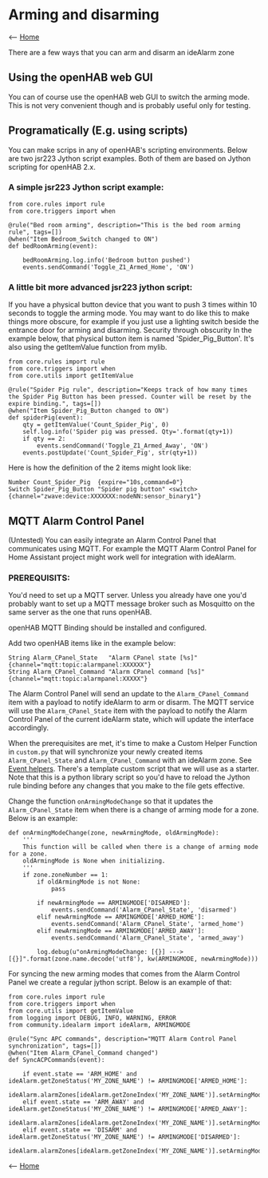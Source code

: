 # Arming and disarming

<-- [Home](README.md)

There are a few ways that you can arm and disarm an ideAlarm zone

## Using the openHAB web GUI
You can of course use the openHAB web GUI to switch the arming mode. This is not very convenient though and is probably useful only for testing.

## Programatically (E.g. using scripts)
You can make scrips in any of openHAB's scripting environments. Below are two jsr223 Jython script examples. Both of them are based on Jython scripting for openHAB 2.x.

### A simple jsr223 Jython script example:
```
from core.rules import rule
from core.triggers import when

@rule("Bed room arming", description="This is the bed room arming rule", tags=[])
@when("Item Bedroom_Switch changed to ON")
def bedRoomArming(event):

    bedRoomArming.log.info('Bedroom button pushed')
    events.sendCommand('Toggle_Z1_Armed_Home', 'ON')

```

### A little bit more advanced jsr223 jython script:

If you have a physical button device that you want to push 3 times within 10 seconds to toggle the arming mode. You may want to do like this to make things more obscure, for example if you just use a lighting switch beside the entrance door for arming and disarming. Security through obscurity In the example below, that physical button item is named 'Spider_Pig_Button'. It's also using the getItemValue function from mylib.

```
from core.rules import rule
from core.triggers import when
from core.utils import getItemValue

@rule("Spider Pig rule", description="Keeps track of how many times the Spider Pig Button has been pressed. Counter will be reset by the expire binding.", tags=[])
@when("Item Spider_Pig_Button changed to ON")
def spiderPig(event):
    qty = getItemValue('Count_Spider_Pig', 0)
    self.log.info('Spider pig was pressed. Qty='.format(qty+1))
    if qty == 2:
        events.sendCommand('Toggle_Z1_Armed_Away', 'ON')
    events.postUpdate('Count_Spider_Pig', str(qty+1))
```

Here is how the definition of the 2 items might look like:
```
Number Count_Spider_Pig  {expire="10s,command=0"}
Switch Spider_Pig_Button "Spider pig button" <switch> {channel="zwave:device:XXXXXXX:nodeNN:sensor_binary1"}
```

## MQTT Alarm Control Panel
(Untested) You can easily integrate an Alarm Control Panel that communicates using MQTT. For example the MQTT Alarm Control Panel for Home Assistant project might work well for integration with ideAlarm.

### PREREQUISITS:

You'd need to set up a MQTT server. Unless you already have one you'd probably want to set up a MQTT message broker such as Mosquitto on the same server as the one that runs openHAB.

openHAB MQTT Binding should be installed and configured.

Add two openHAB items like in the example below:
```
String Alarm_CPanel_State   "Alarm CPanel state [%s]" {channel="mqtt:topic:alarmpanel:XXXXXX"}
String Alarm_CPanel_Command "Alarm CPanel command [%s]" {channel="mqtt:topic:alarmpanel:XXXXX"}
```

The Alarm Control Panel will send an update to the `Alarm_CPanel_Command` item with a payload to notify ideAlarm to arm or disarm. The MQTT service will use the `Alarm_CPanel_State` item with the payload to notify the Alarm Control Panel of the current ideAlarm state, which will update the interface accordingly.

When the prerequisites are met, it's time to make a Custom Helper Function in `custom.py` that will synchronize your newly created items `Alarm_CPanel_State` and `Alarm_CPanel_Command` with an ideAlarm zone. See [Event helpers](Eventhelpers.md). There's a template custom script that we will use as a starter. Note that this is a python library script so you'd have to reload the Jython rule binding before any changes that you make to the file gets effective.

Change the function `onArmingModeChange` so that it updates the `Alarm_CPanel_State` item when there is a change of arming mode for a zone. Below is an example:

```
def onArmingModeChange(zone, newArmingMode, oldArmingMode):
    '''
    This function will be called when there is a change of arming mode for a zone.
    oldArmingMode is None when initializing.
    '''
    if zone.zoneNumber == 1:
        if oldArmingMode is not None:
            pass

        if newArmingMode == ARMINGMODE['DISARMED']:
            events.sendCommand('Alarm_CPanel_State', 'disarmed')
        elif newArmingMode == ARMINGMODE['ARMED_HOME']:
            events.sendCommand('Alarm_CPanel_State', 'armed_home')
        elif newArmingMode == ARMINGMODE['ARMED_AWAY']:
            events.sendCommand('Alarm_CPanel_State', 'armed_away')

        log.debug(u"onArmingModeChange: [{}] ---> [{}]".format(zone.name.decode('utf8'), kw(ARMINGMODE, newArmingMode)))

```

For syncing the new arming modes that comes from the Alarm Control Panel we create a regular jython script. Below is an example of that:

```
from core.rules import rule
from core.triggers import when
from core.utils import getItemValue
from logging import DEBUG, INFO, WARNING, ERROR
from community.idealarm import ideAlarm, ARMINGMODE

@rule("Sync APC commands", description="MQTT Alarm Control Panel synchronization", tags=[])
@when("Item Alarm_CPanel_Command changed")
def SyncACPCommands(event):

    if event.state == 'ARM_HOME' and ideAlarm.getZoneStatus('MY_ZONE_NAME') != ARMINGMODE['ARMED_HOME']:
        ideAlarm.alarmZones[ideAlarm.getZoneIndex('MY_ZONE_NAME')].setArmingMode(ARMINGMODE['ARMED_HOME'])
    elif event.state == 'ARM_AWAY' and ideAlarm.getZoneStatus('MY_ZONE_NAME') != ARMINGMODE['ARMED_AWAY']:
        ideAlarm.alarmZones[ideAlarm.getZoneIndex('MY_ZONE_NAME')].setArmingMode(ARMINGMODE['ARMED_AWAY'])
    elif event.state == 'DISARM' and ideAlarm.getZoneStatus('MY_ZONE_NAME') != ARMINGMODE['DISARMED']:
        ideAlarm.alarmZones[ideAlarm.getZoneIndex('MY_ZONE_NAME')].setArmingMode(ARMINGMODE['DISARMED'])

```

<-- [Home](README.md)